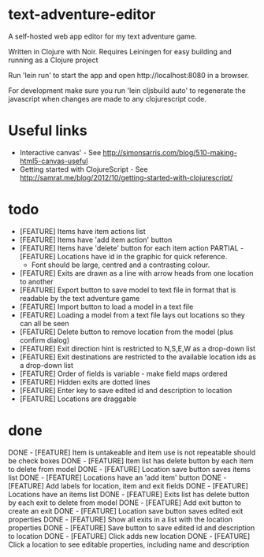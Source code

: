 text-adventure-editor
=====================

A self-hosted web app editor for my text adventure game.

Written in Clojure with Noir. Requires Leiningen for easy building and running as a Clojure project

Run 'lein run' to start the app and open http://localhost:8080 in a browser.

For development make sure you run 'lein cljsbuild auto' to regenerate the javascript when 
changes are made to any clojurescript code.

Useful links
============

- Interactive canvas' - See http://simonsarris.com/blog/510-making-html5-canvas-useful
- Getting started with ClojureScript - See http://samrat.me/blog/2012/10/getting-started-with-clojurescript/

todo
====

- [FEATURE] Items have item actions list
- [FEATURE] Items have 'add item action' button
- [FEATURE] Items have 'delete' button for each item action
PARTIAL - [FEATURE] Locations have id in the graphic for quick reference.
  - Font should be large, centred and a contrasting colour.
- [FEATURE] Exits are drawn as a line with arrow heads from one location to another
- [FEATURE] Export button to save model to text file in format that is readable by the text adventure game
- [FEATURE] Import button to load a model in a text file
- [FEATURE] Loading a model from a text file lays out locations so they can all be seen
- [FEATURE] Delete button to remove location from the model (plus confirm dialog)
- [FEATURE] Exit direction hint is restricted to N,S,E,W as a drop-down list
- [FEATURE] Exit destinations are restricted to the available location ids as a drop-down list
- [FEATURE] Order of fields is variable - make field maps ordered
- [FEATURE] Hidden exits are dotted lines
- [FEATURE] Enter key to save edited id and description to location
- [FEATURE] Locations are draggable 

done
====

DONE - [FEATURE] Item is untakeable and item use is not repeatable should be check boxes
DONE - [FEATURE] Item list has delete button by each item to delete from model
DONE - [FEATURE] Location save button saves items list
DONE - [FEATURE] Locations have an 'add item' button
DONE - [FEATURE] Add labels for location, item and exit fields
DONE - [FEATURE] Locations have an items list
DONE - [FEATURE] Exits list has delete button by each exit to delete from model
DONE - [FEATURE] Add exit button to create an exit
DONE - [FEATURE] Location save button saves edited exit properties
DONE - [FEATURE] Show all exits in a list with the location properties
DONE - [FEATURE] Save button to save edited id and description to location
DONE - [FEATURE] Click adds new location
DONE - [FEATURE] Click a location to see editable properties, including name and description
